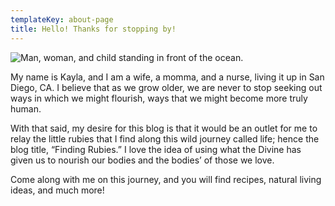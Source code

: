 ```yaml
---
templateKey: about-page
title: Hello! Thanks for stopping by!
---
```

![Man, woman, and child standing in front of the ocean.](/img/family-picture.jpg "Family time in La Jolla, California.")

My name is Kayla, and I am a wife, a momma, and a nurse, living it up in San Diego, CA. I believe that as we grow older, we are never to stop seeking out ways in which we might flourish, ways that we might become more truly human.

With that said, my desire for this blog is that it would be an outlet for me to relay the little rubies that I find along this wild journey called life; hence the blog title, “Finding Rubies.” I love the idea of using what the Divine has given us to nourish our bodies and the bodies’ of those we love.

Come along with me on this journey, and you will find recipes, natural living ideas, and much more!
